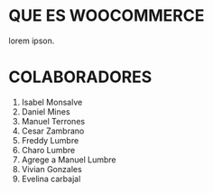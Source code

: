 # QUE ES WOOCOMMERCE

lorem ipson.

# COLABORADORES

1. Isabel Monsalve
2. Daniel Mines
3. Manuel Terrones
4. Cesar Zambrano
5. Freddy Lumbre
6. Charo Lumbre
7. Agrege a Manuel Lumbre
8. Vivian Gonzales
9. Evelina carbajal

